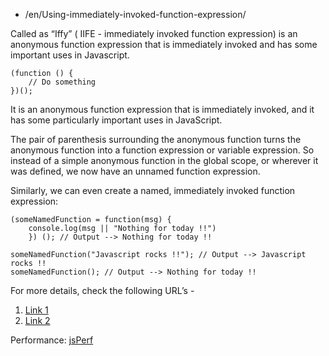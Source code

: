 -   /en/Using-immediately-invoked-function-expression/

Called as “Iffy” ( IIFE - immediately invoked function expression) is an anonymous function expression that is immediately invoked and has some important uses in Javascript.

    (function () {
        // Do something​
    })();

It is an anonymous function expression that is immediately invoked, and it has some particularly important uses in JavaScript.

The pair of parenthesis surrounding the anonymous function turns the anonymous function into a function expression or variable expression. So instead of a simple anonymous function in the global scope, or wherever it was defined, we now have an unnamed function expression.

Similarly, we can even create a named, immediately invoked function expression:

    (someNamedFunction = function(msg) {
        console.log(msg || "Nothing for today !!")
        }) (); // Output --> Nothing for today !!​
    ​
    someNamedFunction("Javascript rocks !!"); // Output --> Javascript rocks !!
    someNamedFunction(); // Output --> Nothing for today !!​

For more details, check the following URL’s -

1.  [Link 1](https://blog.mariusschulz.com/2016/01/13/disassembling-javascripts-iife-syntax)
2.  [Link 2](http://javascriptissexy.com/12-simple-yet-powerful-javascript-tips/)

Performance: [jsPerf](http://jsperf.com/iife-with-call)
